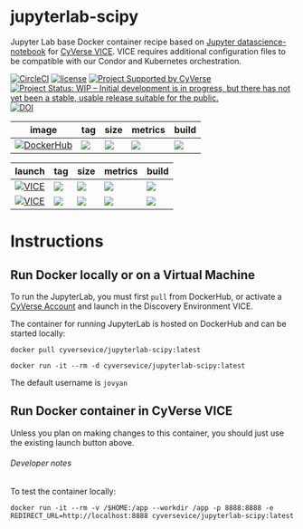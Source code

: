 # jupyterlab-scipy
Jupyter Lab base Docker container recipe based on [Jupyter datascience-notebook](https://hub.docker.com/r/jupyter/scipy-notebook) for [CyVerse VICE](https://cyverse-visual-interactive-computing-environment.readthedocs-hosted.com/en/latest/index.html). VICE requires additional configuration files to be compatible with our Condor and Kubernetes orchestration. 

[![CircleCI](https://circleci.com/gh/cyverse-vice/jupyterlab-scipy.svg?style=svg)](https://circleci.com/gh/cyverse-vice/jupyterlab-scipy) [![license](https://img.shields.io/badge/license-GPLv3-blue.svg)](https://opensource.org/licenses/GPL-3.0) [![Project Supported by CyVerse](https://img.shields.io/badge/Supported%20by-CyVerse-blue.svg)](https://www.cyverse.org) [![Project Status: WIP – Initial development is in progress, but there has not yet been a stable, usable release suitable for the public.](https://www.repostatus.org/badges/latest/wip.svg)](https://www.repostatus.org/#wip) [![DOI](https://zenodo.org/badge/DOI/10.5281/zenodo.3246934.svg)](https://doi.org/10.5281/zenodo.3246934)


image | tag | size | metrics | build | 
----- | --- | ---- | ------- | ------|
[![DockerHub](https://img.shields.io/badge/DockerHub-brightgreen.svg?style=popout&logo=Docker)](https://hub.docker.com/r/cyversevice/jupyterlab-scipy) | [![](https://images.microbadger.com/badges/version/cyversevice/jupyterlab-scipy.svg)](https://microbadger.com/images/cyversevice/jupyterlab-scipy "latest") |  [![](https://images.microbadger.com/badges/image/cyversevice/jupyterlab-scipy.svg)](https://microbadger.com/images/cyversevice/jupyterlab-scipy "latest") | [![](https://img.shields.io/docker/pulls/cyversevice/jupyterlab-scipy.svg?label=pulls&logo=docker&logoColor=white)](https://hub.docker.com/r/cyversevice/jupyterlab-scipy)  |  [![](https://img.shields.io/docker/cloud/automated/cyversevice/jupyterlab-scipy.svg?label=build&logo=docker&logoColor=white)](https://hub.docker.com/r/cyversevice/jupyterlab-scipy/builds) 

launch | tag | size | metrics | build |
------ | ----| ---- | ------- | ------|
[![VICE](https://img.shields.io/badge/CyVerse-VICE-blue.svg?style=popout&logo=Docker&color=#1488C6)]()| [![](https://images.microbadger.com/badges/version/cyversevice/jupyterlab-scipy.svg)](https://microbadger.com/images/cyversevice/jupyterlab-scipy "latest") | [![](https://images.microbadger.com/badges/image/cyversevice/jupyterlab-scipy.svg)](https://microbadger.com/images/cyversevice/jupyterlab-scipy) | [![](https://img.shields.io/docker/pulls/cyversevice/jupyterlab-scipy.svg?label=pulls&logo=docker&logoColor=white)](https://hub.docker.com/r/cyversevice/jupyterlab-scipy)    | [![](https://img.shields.io/docker/cloud/automated/cyversevice/jupyterlab-scipy.svg?label=build&logo=docker&logoColor=white)](https://hub.docker.com/r/cyversevice/jupyterlab-scipy/builds) 
[![VICE](https://img.shields.io/badge/CyVerse-VICE-blue.svg?style=popout&logo=Docker&color=#1488C6)]()|[![](https://images.microbadger.com/badges/version/cyversevice/jupyterlab-scipy:earthlab-latest.svg)](https://microbadger.com/images/cyversevice/jupyterlab-scipy:earthlab-latest "earthlab-latest") | [![](https://images.microbadger.com/badges/image/cyversevice/jupyterlab-scipy:earthlab-latest.svg)](https://microbadger.com/images/cyversevice/jupyterlab-scipy:earthlab-latest "earthlab-latest")| [![](https://img.shields.io/docker/pulls/cyversevice/jupyterlab-scipy/earthlab-latest.svg)](https://hub.docker.com/r/cyversevice/jupyterlab-scipy/earthlab-latest)  |  [![](https://img.shields.io/docker/automated/cyversevice/jupyterlab-scipy/earthlab-latest.svg)](https://hub.docker.com/r/cyversevice/jupyterlab-scipy/earthlab-latest)

# Instructions

## Run Docker locally or on a Virtual Machine

To run the JupyterLab, you must first `pull` from DockerHub, or activate a [CyVerse Account](https://user.cyverse.org/services/mine) and launch in the Discovery Environment VICE.

The container for running JupyterLab is hosted on DockerHub and can be started locally:

```
docker pull cyversevice/jupyterlab-scipy:latest
```

```
docker run -it --rm -d cyversevice/jupyterlab-scipy:latest
```

The default username is `jovyan`

## Run Docker container in CyVerse VICE

Unless you plan on making changes to this container, you should just use the existing launch button above. 

###### Developer notes

To test the container locally:

```
docker run -it --rm -v /$HOME:/app --workdir /app -p 8888:8888 -e REDIRECT_URL=http://localhost:8888 cyversevice/jupyterlab-scipy:latest
```
